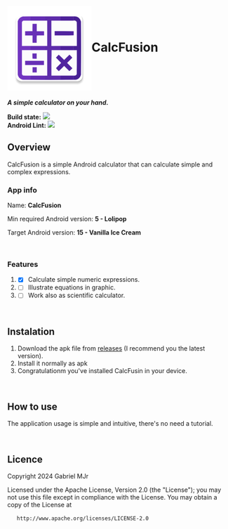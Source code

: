 <h1><img src="https://raw.githubusercontent.com/gabrielmjr/CalcFusion/master/app/src/main/res/mipmap-xxxhdpi/ic_launcher.webp?token=GHSAT0AAAAAACV6DGXAJMREHBG3NLGL6K5AZXGY3VQ" alt="App icon" align="center"/>CalcFusion</h1>

***A simple calculator on your hand.***
<br>

**Build state:** ![](https://github.com/gabrielmjr/CalcFusion/actions/workflows/android.yml/badge.svg)
<br>
**Android Lint:** ![](https://github.com/gabrielmjr/CalcFusion/actions/workflows/android-lint.yml/badge.svg)
<br />

## Overview
CalcFusion is a simple Android calculator that can calculate simple and complex expressions.
<br>

<h3>App info</h3>
<p>Name: <b>CalcFusion</b></p>
<p>Min required Android version: <b>5 - Lolipop</b></p>
<p>Target Android version: <b>15 - Vanilla Ice Cream</b></p>
<br />


### Features
1. - [x] Calculate simple numeric expressions.
2. - [ ] Illustrate equations in graphic.
3. - [ ] Work also as scientific calculator.
         
<br>

## Instalation
1. Download the apk file from [releases](https://github.com/gabrielmjr/CalcFusion/releases) (I recommend you the latest version).
2. Install it normally as apk
3. Congratulationm you've installed CalcFusin in your device.
   
<br>

## How to use
The application usage is simple and intuitive, there's no need a tutorial.

<br>

## Licence
Copyright 2024 Gabriel MJr

   Licensed under the Apache License, Version 2.0 (the "License");
   you may not use this file except in compliance with the License.
   You may obtain a copy of the License at

       http://www.apache.org/licenses/LICENSE-2.0

